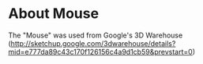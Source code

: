 About Mouse
============
The "Mouse" was used from Google's 3D Warehouse (http://sketchup.google.com/3dwarehouse/details?mid=e777da89c43c170f126156c4a9d1cb59&prevstart=0)